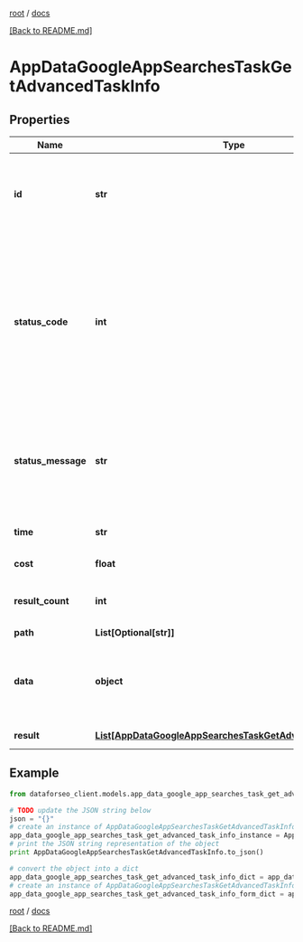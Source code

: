[root](./../ "root") / [docs](./ "docs")

[[Back to README.md]](./../README.md "[Back to README.md]")

# AppDataGoogleAppSearchesTaskGetAdvancedTaskInfo

## Properties

Name | Type | Description | Notes
------------ | ------------- | ------------- | -------------
**id** | **str** | task identifier unique task identifier in our system in the UUID format | [optional]
**status_code** | **int** | status code of the task generated by DataForSEO, can be within the following range: 10000-60000 you can find the full list of the response codes here | [optional]
**status_message** | **str** | informational message of the task you can find the full list of general informational messages here | [optional]
**time** | **str** | execution time, seconds | [optional]
**cost** | **float** | total tasks cost, USD | [optional]
**result_count** | **int** | number of elements in the result array | [optional]
**path** | **List[Optional[str]]** | URL path | [optional]
**data** | **object** | contains the same parameters that you specified in the POST request | [optional]
**result** | [**List[AppDataGoogleAppSearchesTaskGetAdvancedResultInfo]**](AppDataGoogleAppSearchesTaskGetAdvancedResultInfo.md) | array of results | [optional]

## Example

```python
from dataforseo_client.models.app_data_google_app_searches_task_get_advanced_task_info import AppDataGoogleAppSearchesTaskGetAdvancedTaskInfo

# TODO update the JSON string below
json = "{}"
# create an instance of AppDataGoogleAppSearchesTaskGetAdvancedTaskInfo from a JSON string
app_data_google_app_searches_task_get_advanced_task_info_instance = AppDataGoogleAppSearchesTaskGetAdvancedTaskInfo.from_json(json)
# print the JSON string representation of the object
print AppDataGoogleAppSearchesTaskGetAdvancedTaskInfo.to_json()

# convert the object into a dict
app_data_google_app_searches_task_get_advanced_task_info_dict = app_data_google_app_searches_task_get_advanced_task_info_instance.to_dict()
# create an instance of AppDataGoogleAppSearchesTaskGetAdvancedTaskInfo from a dict
app_data_google_app_searches_task_get_advanced_task_info_form_dict = app_data_google_app_searches_task_get_advanced_task_info.from_dict(app_data_google_app_searches_task_get_advanced_task_info_dict)
```

  

[root](./../ "root") / [docs](./ "docs")

[[Back to README.md]](./../README.md "[Back to README.md]")